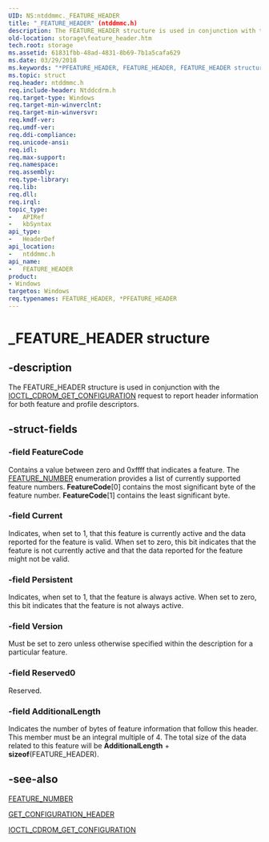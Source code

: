 ```yaml
---
UID: NS:ntddmmc._FEATURE_HEADER
title: "_FEATURE_HEADER" (ntddmmc.h)
description: The FEATURE_HEADER structure is used in conjunction with the IOCTL_CDROM_GET_CONFIGURATION request to report header information for both feature and profile descriptors.
old-location: storage\feature_header.htm
tech.root: storage
ms.assetid: 61831fbb-48ad-4831-8b69-7b1a5cafa629
ms.date: 03/29/2018
ms.keywords: "*PFEATURE_HEADER, FEATURE_HEADER, FEATURE_HEADER structure [Storage Devices], PFEATURE_HEADER, PFEATURE_HEADER structure pointer [Storage Devices], _FEATURE_HEADER, ntddmmc/FEATURE_HEADER, ntddmmc/PFEATURE_HEADER, storage.feature_header, structs-CD-ROM_41d7886f-d383-4416-8f89-b40f1bb0bc7f.xml"
ms.topic: struct
req.header: ntddmmc.h
req.include-header: Ntddcdrm.h
req.target-type: Windows
req.target-min-winverclnt: 
req.target-min-winversvr: 
req.kmdf-ver: 
req.umdf-ver: 
req.ddi-compliance: 
req.unicode-ansi: 
req.idl: 
req.max-support: 
req.namespace: 
req.assembly: 
req.type-library: 
req.lib: 
req.dll: 
req.irql: 
topic_type:
-	APIRef
-	kbSyntax
api_type:
-	HeaderDef
api_location:
-	ntddmmc.h
api_name:
-	FEATURE_HEADER
product:
- Windows
targetos: Windows
req.typenames: FEATURE_HEADER, *PFEATURE_HEADER
---
```


# _FEATURE_HEADER structure


## -description


The FEATURE_HEADER structure is used in conjunction with the <a href="https://msdn.microsoft.com/library/windows/hardware/ff559334">IOCTL_CDROM_GET_CONFIGURATION</a> request to report header information for both feature and profile descriptors.


## -struct-fields




### -field FeatureCode

Contains a value between zero and 0xffff that indicates a feature. The <a href="https://msdn.microsoft.com/library/windows/hardware/ff553850">FEATURE_NUMBER</a> enumeration provides a list of currently supported feature numbers. <b>FeatureCode</b>[0] contains the most significant byte of the feature number. <b>FeatureCode</b>[1] contains the least significant byte. 


### -field Current

Indicates, when set to 1, that this feature is currently active and the data reported for the feature is valid. When set to zero, this bit indicates that the feature is not currently active and that the data reported for the feature might not be valid. 


### -field Persistent

Indicates, when set to 1, that the feature is always active. When set to zero, this bit indicates that the feature is not always active. 


### -field Version

Must be set to zero unless otherwise specified within the description for a particular feature.


### -field Reserved0

Reserved.


### -field AdditionalLength

Indicates the number of bytes of feature information that follow this header. This member must be an integral multiple of 4. The total size of the data related to this feature will be <b>AdditionalLength</b> + <b>sizeof</b>(FEATURE_HEADER).


## -see-also




<a href="https://msdn.microsoft.com/library/windows/hardware/ff553850">FEATURE_NUMBER</a>



<a href="https://msdn.microsoft.com/library/windows/hardware/ff554980">GET_CONFIGURATION_HEADER</a>



<a href="https://msdn.microsoft.com/library/windows/hardware/ff559334">IOCTL_CDROM_GET_CONFIGURATION</a>
 

 

